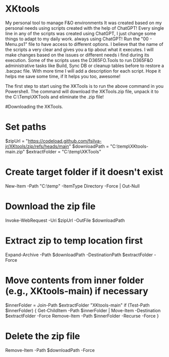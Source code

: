 # XKtools
My personal tool to manage F&amp;O environments
It was created based on my personal needs using scripts created with the help of ChatGPT!
Every single line in any of the scripts was created using ChatGPT, I just change some things to adapt to my daily work. always using ChatGPT!
Run the "00 - Menu.ps1" file to have access to different options. I believe that the name of the scripts a very clear and gives you a tip about what it executes.
I will make changes based on the issues or different needs i find during its execution.
Some of the scripts uses the D365FO.Tools to run D365F&O administrative tasks like Build, Sync DB or cleanup tables before to restore a .bacpac file.
With more time I will add a description for each script.
Hope it helps me save some time, if It helps you too, awesome!

The first step to start using the XKTools is to run the above command in you Powershell. The command will download the XKTools.zip file, unpack it to the C:\Temp\XKTools and eliminate the .zip file!

#Downloading the XKTools.
# Set paths
$zipUrl = "https://codeload.github.com/fsilva-jr/XKtools/zip/refs/heads/main"
$downloadPath = "C:\temp\XKtools-main.zip"
$extractFolder = "C:\temp\XKTools"

# Create target folder if it doesn't exist
New-Item -Path "C:\temp" -ItemType Directory -Force | Out-Null

# Download the zip file
Invoke-WebRequest -Uri $zipUrl -OutFile $downloadPath

# Extract zip to temp location first
Expand-Archive -Path $downloadPath -DestinationPath $extractFolder -Force

# Move contents from inner folder (e.g., XKtools-main) if necessary
$innerFolder = Join-Path $extractFolder "XKtools-main"
if (Test-Path $innerFolder) {
    Get-ChildItem -Path $innerFolder | Move-Item -Destination $extractFolder -Force
    Remove-Item -Path $innerFolder -Recurse -Force
}

# Delete the zip file
Remove-Item -Path $downloadPath -Force
